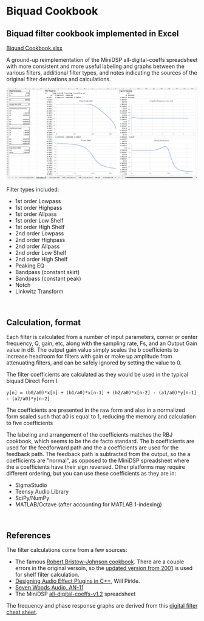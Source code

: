 # Biquad Cookbook
## Biquad filter cookbook implemented in Excel

[Biquad Cookbook.xlsx](Biquad%20Cookbook.xlsx)

A ground-up reimplementation of the MiniDSP all-digital-coeffs spreadsheet with more consistent and more useful labeling and graphs between the various filters, additional filter types, and notes indicating the sources of the original filter derivations and calculations.

![Lowpass filter sheet](img/lpf-sheet.png)

Filter types included:
- 1st order Lowpass
- 1st order Highpass
- 1st order Allpass
- 1st order Low Shelf
- 1st order High Shelf
- 2nd order Lowpass
- 2nd order Highpass
- 2nd order Allpass
- 2nd order Low Shelf
- 2nd order High Shelf
- Peaking EQ
- Bandpass (constant skirt)
- Bandpass (constant peak)
- Notch
- Linkwitz Transform

<br>

## Calculation, format

Each filter is calculated from a number of input parameters, corner or center frequency, Q, gain, etc, along with the sampling rate, Fs, and an Output Gain value in dB. The output gain value simply scales the b coefficients to increase headroom for filters with gain or make up amplitude from attenuating filters, and can be safely ignored by setting the value to 0.

The filter coefficients are calculated as they would be used in the typical biquad Direct Form I:

    y[n] = (b0/a0)*x[n] + (b1/a0)*x[n-1] + (b2/a0)*x[n-2] - (a1/a0)*y[n-1] - (a2/a0)*y[n-2]

 The coefficients are presented in the raw form and also in a normalized form scaled such that a0 is equal to 1, reducing the memory and calculation to five coefficients

 The labeling and arrangement of the coefficients matches the RBJ cookbook, which seems to be the de facto standard. The b coefficients are used for the feedforward path and the a coefficients are used for the feedback path. The feedback path is subtracted from the output, so the a coefficients are "normal", as opposed to the MiniDSP spreadsheet where the a coefficients have their sign reversed. Other platforms may require different ordering, but you can use these coefficients as they are in:
 - SigmaStudio
 - Teensy Audio Library
 - SciPy/NumPy
 - MATLAB/Octave (after accounting for MATLAB 1-indexing)

<br>

## References

The filter calculations come from a few sources:
- The famous [Robert Bristow-Johnson cookbook](https://www.musicdsp.org/en/latest/_downloads/3e1dc886e7849251d6747b194d482272/Audio-EQ-Cookbook.txt). There are a couple errors in the original versoin, so the [updated version from 2001](https://music.columbia.edu/pipermail/music-dsp/2001-March/041752.html) is used for shelf filter calculation.
- [Designing Audio Effect Plugins in C++](https://www.willpirkle.com/about/books/), Will Pirkle.
- [Seven Woods Audio, AN-11](http://freeverb3vst.osdn.jp/doc/AN11.pdf)
- The MiniDSP [all-digital-coeffs-v1.2](https://www.minidsp.com/images/fbfiles/files/All_digital_coefs_v1-20101026.zip) spreadsheet

The frequency and phase response graphs are derived from this [digital filter cheat sheet](http://rs-met.com/documents/dsp/BasicDigitalFilters.pdf).